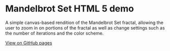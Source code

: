 # Mandelbrot Set HTML 5 demo
A simple canvas-based rendition of the Mandelbrot Set fractal, allowing the user to zoom in on portions of the fractal as well as change settings such as the number of iterations and the color scheme.

[View on GitHub pages](https://eliandoran.github.io/mandelbrot-set/)